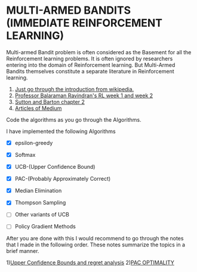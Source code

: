 # MULTI-ARMED BANDITS (IMMEDIATE REINFORCEMENT LEARNING)

Multi-armed Bandit problem is often considered as the Basement for all the Reinforcement learning problems. It is often ignored by researchers entering into the domain of Reinforcement learning. But Multi-Armed Bandits themselves constitute a separate literature in Reinforcement learning.

1. [Just go through the introduction from wikipedia.](https://en.wikipedia.org/wiki/Multi-armed_bandit) 
2. [Professor Balaraman Ravindran's RL week 1 and week 2](https://nptel.ac.in/courses/106106143/)  
3. [Sutton and Barton chapter 2](https://web.stanford.edu/class/psych209/Readings/SuttonBartoIPRLBook2ndEd.pdf)
4. [Articles of Medium](https://towardsdatascience.com/multi-armed-bandits-and-reinforcement-learning-dc9001dcb8da) 

Code the algorithms as you go through the Algorithms.

I have implemented the following Algorithms

- [x] epsilon-greedy 

- [x] Softmax

- [x]  UCB-(Upper Confidence Bound)

- [x] PAC-(Probably Approximately Correct)

- [x] Median Elimination

- [x] Thompson Sampling

- [ ] Other variants of UCB

- [ ] Policy Gradient Methods

After you are done with this I would recommend to go through the notes that I made in the following order. These notes summarize the topics in a brief manner.

1)[Upper Confidence Bounds and regret analysis](https://hackmd.io/Cwy1lsGdTziRDVx6Ig8csw?both)
2)[PAC OPTIMALITY](https://hackmd.io/HWBiILjkReaem5eMZnkaAg#MEDIAN-ELIMINATION-ALGORITHM)















